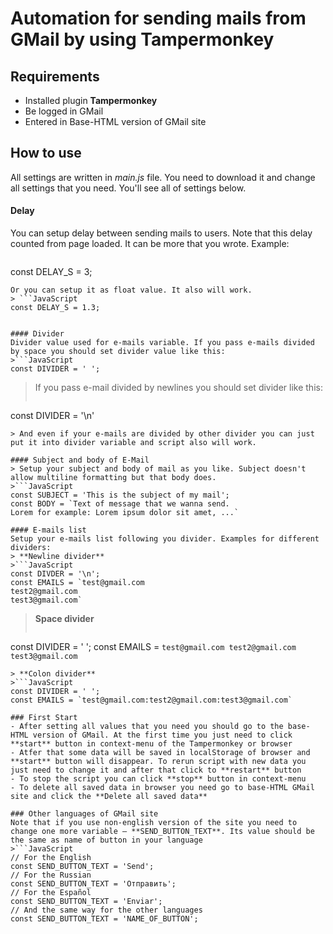 # Automation for sending mails from GMail by using Tampermonkey
## Requirements
- Installed plugin **Tampermonkey**
- Be logged in GMail
- Entered in Base-HTML version of GMail site

## How to use
All settings are written in *main.js* file. You need to download it and change all settings that you need. You'll see all of settings below.

#### Delay
You can setup delay between sending mails to users. Note that this delay counted from page loaded. It can be more that you wrote. Example:
>```JavaScript
const DELAY_S = 3;
```
Or you can setup it as float value. It also will work.
> ```JavaScript
const DELAY_S = 1.3;


#### Divider
Divider value used for e-mails variable. If you pass e-mails divided by space you should set divider value like this:
>```JavaScript
const DIVIDER = ' ';
```
> If you pass e-mail divided by newlines you should set divider like this:
>```JavaScript
const DIVIDER = '\n'
```
> And even if your e-mails are divided by other divider you can just put it into divider variable and script also will work.

#### Subject and body of E-Mail
> Setup your subject and body of mail as you like. Subject doesn't allow multiline formatting but that body does.
>```JavaScript
const SUBJECT = 'This is the subject of my mail';
const BODY = `Text of message that we wanna send.
Lorem for example: Lorem ipsum dolor sit amet, ...`

#### E-mails list
Setup your e-mails list following you divider. Examples for different dividers:
> **Newline divider**
>```JavaScript
const DIVDER = '\n';
const EMAILS = `test@gmail.com
test2@gmail.com
test3@gmail.com`
```
> **Space divider**
>```JavaScript
const DIVIDER = ' ';
const EMAILS = `test@gmail.com test2@gmail.com test3@gmail.com`
```
> **Colon divider**
>```JavaScript
const DIVIDER = ' ';
const EMAILS = `test@gmail.com:test2@gmail.com:test3@gmail.com`

### First Start
- After setting all values that you need you should go to the base-HTML version of GMail. At the first time you just need to click **start** button in context-menu of the Tampermonkey or browser
- Atfer that some data will be saved in localStorage of browser and **start** button will disappear. To rerun script with new data you just need to change it and after that click to **restart** button
- To stop the script you can click **stop** button in context-menu
- To delete all saved data in browser you need go to base-HTML GMail site and click the **Delete all saved data**

### Other languages of GMail site
Note that if you use non-english version of the site you need to change one more variable — **SEND_BUTTON_TEXT**. Its value should be the same as name of button in your language
>```JavaScript
// For the English
const SEND_BUTTON_TEXT = 'Send';
// For the Russian
const SEND_BUTTON_TEXT = 'Отправить';
// For the Español
const SEND_BUTTON_TEXT = 'Enviar';
// And the same way for the other languages
const SEND_BUTTON_TEXT = 'NAME_OF_BUTTON';
```
